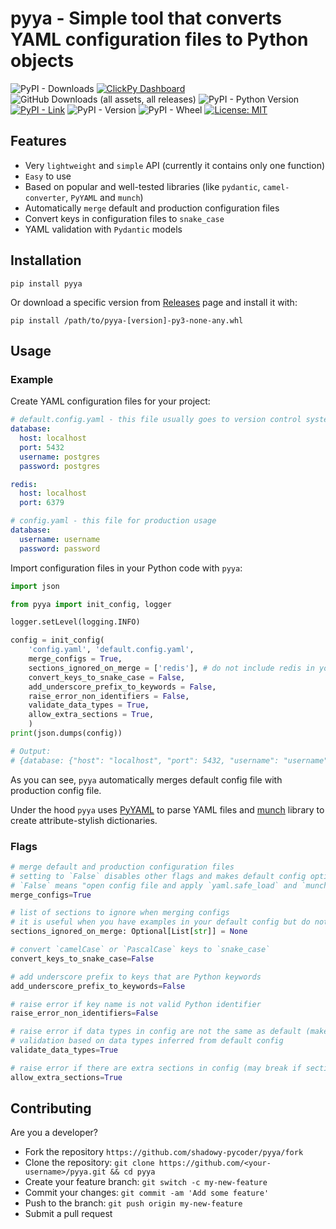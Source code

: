 # pyya - Simple tool that converts YAML configuration files to Python objects

![PyPI - Downloads](https://img.shields.io/pypi/dd/pyya)
[![ClickPy Dashboard](https://img.shields.io/badge/clickpy-dashboard-orange)](https://clickpy.clickhouse.com/dashboard/pyya)
![GitHub Downloads (all assets, all releases)](https://img.shields.io/github/downloads/shadowy-pycoder/pyya/total)
![PyPI - Python Version](https://img.shields.io/pypi/pyversions/pyya)
[![PyPI - Link](https://img.shields.io/badge/pypi-link-blue)](https://pypi.org/project/pyya/)
![PyPI - Version](https://img.shields.io/pypi/v/pyya)
![PyPI - Wheel](https://img.shields.io/pypi/wheel/pyya)
[![License: MIT](https://img.shields.io/badge/License-MIT-blue.svg)](https://opensource.org/licenses/MIT)

## Features

- Very `lightweight` and `simple` API (currently it contains only one function)
- `Easy` to use
- Based on popular and well-tested libraries (like `pydantic`, `camel-converter`, `PyYAML` and `munch`)
- Automatically `merge` default and production configuration files
- Convert keys in configuration files to `snake_case`
- YAML validation with `Pydantic` models

## Installation

```shell
pip install pyya
```

Or download a specific version from [Releases](https://github.com/shadowy-pycoder/pyya/releases) page and install it with:

```shell
pip install /path/to/pyya-[version]-py3-none-any.whl
```

## Usage

### Example

Create YAML configuration files for your project:

```yaml
# default.config.yaml - this file usually goes to version control system
database:
  host: localhost
  port: 5432
  username: postgres
  password: postgres

redis:
  host: localhost
  port: 6379
```

```yaml
# config.yaml - this file for production usage
database:
  username: username
  password: password
```

Import configuration files in your Python code with `pyya`:

```python
import json

from pyya import init_config, logger

logger.setLevel(logging.INFO)

config = init_config(
    'config.yaml', 'default.config.yaml',
    merge_configs = True,
    sections_ignored_on_merge = ['redis'], # do not include redis in your config
    convert_keys_to_snake_case = False,
    add_underscore_prefix_to_keywords = False,
    raise_error_non_identifiers = False,
    validate_data_types = True,
    allow_extra_sections = True,
    )
print(json.dumps(config))

# Output:
# {database: {"host": "localhost", "port": 5432, "username": "username", "password": "password"}}

```

As you can see, `pyya` automatically merges default config file with production config file.

Under the hood `pyya` uses [PyYAML](https://pypi.org/project/PyYAML/) to parse YAML files and [munch](https://pypi.org/project/munch/) library to create attribute-stylish dictionaries.

### Flags

```python
# merge default and production configuration files
# setting to `False` disables other flags and makes default config optional
# `False` means "open config file and apply `yaml.safe_load` and `munchify` with no formatting"
merge_configs=True
```

```python
# list of sections to ignore when merging configs
# it is useful when you have examples in your default config but do not want to have in the main one
sections_ignored_on_merge: Optional[List[str]] = None
```

```python
# convert `camelCase` or `PascalCase` keys to `snake_case`
convert_keys_to_snake_case=False
```

```python
# add underscore prefix to keys that are Python keywords
add_underscore_prefix_to_keywords=False
```

```python
# raise error if key name is not valid Python identifier
raise_error_non_identifiers=False
```

```python
# raise error if data types in config are not the same as default (makes sense only if merge is enabled)
# validation based on data types inferred from default config
validate_data_types=True
```

```python
# raise error if there are extra sections in config (may break if section name formatting is enabled)
allow_extra_sections=True
```

## Contributing

Are you a developer?

- Fork the repository `https://github.com/shadowy-pycoder/pyya/fork`
- Clone the repository: `git clone https://github.com/<your-username>/pyya.git && cd pyya`
- Create your feature branch: `git switch -c my-new-feature`
- Commit your changes: `git commit -am 'Add some feature'`
- Push to the branch: `git push origin my-new-feature`
- Submit a pull request
